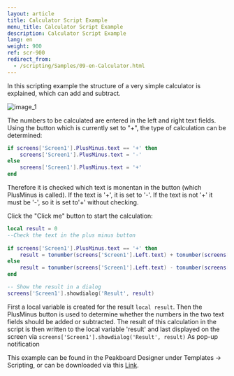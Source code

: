 ```yaml
---
layout: article
title: Calculator Script Example
menu_title: Calculator Script Example
description: Calculator Script Example
lang: en
weight: 900
ref: scr-900
redirect_from:
  - /scripting/Samples/09-en-Calculator.html
---
```

In this scripting example the structure of a very simple calculator is explained, which can add and subtract.


![image_1](/assets/images/scripting/Scripting_Beispiele/Taschenrechner.png)

The numbers to be calculated are entered in the left and right text fields.
Using the button which is currently set to "+", the type of calculation can be determined:

```lua
if screens['Screen1'].PlusMinus.text == '+' then 
	screens['Screen1'].PlusMinus.text = '-'
else
	screens['Screen1'].PlusMinus.text = '+'
end

```

Therefore it is checked which text is monentan in the button (which PlusMinus is called). If the text is '+', it is set to '-'.
If the text is not '+' it must be '-', so it is set to'+' without checking.

Click the "Click me" button to start the calculation:

```lua 
local result = 0 
--Check the text in the plus minus button
	
if screens['Screen1'].PlusMinus.text == '+' then 
	result = tonumber(screens['Screen1'].Left.text) + tonumber(screens['Screen1'].Right.text) 
else
	result = tonumber(screens['Screen1'].Left.text) - tonumber(screens['Screen1'].Right.text)
end

-- Show the result in a dialog 
screens['Screen1'].showdialog('Result', result)	

```

First a local variable is created for the result `local result`. Then the PlusMinus button is used to determine whether the numbers in the two text fields should be added or subtracted.
The result of this calculation in the script is then written to the local variable 'result' and last displayed on the screen via `screens['Screen1'].showdialog('Result', result)` As pop-up notification


This example can be found in the Peakboard Designer under Templates -> Scripting, or can be downloaded via this [Link](https://github.com/Peakboard/CoolStuff/raw/master/Scripts/Calculator/Calculator.pbmx).